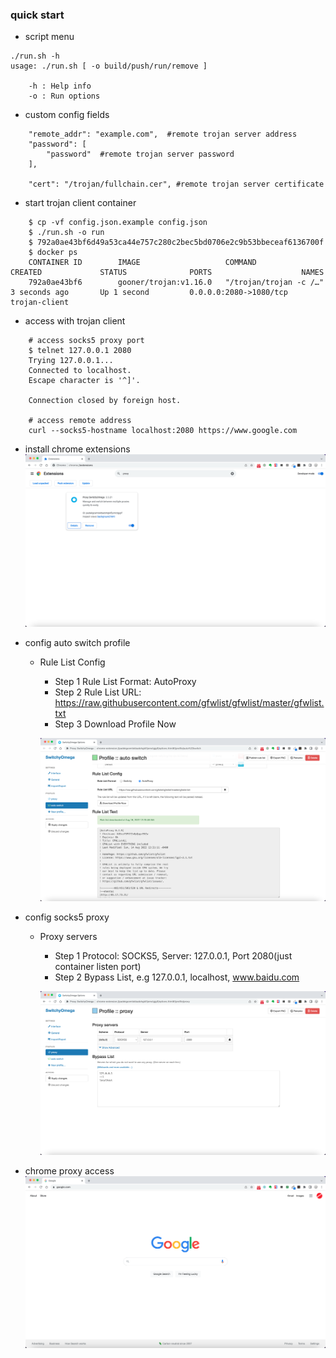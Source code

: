 ### quick start
* script menu
```shell
./run.sh -h
usage: ./run.sh [ -o build/push/run/remove ]

    -h : Help info
    -o : Run options
```

* custom config fields
```shell
    "remote_addr": "example.com",  #remote trojan server address
    "password": [
        "password"  #remote trojan server password
    ],
    
    "cert": "/trojan/fullchain.cer", #remote trojan server certificate
```

* start trojan client container
```shell
    $ cp -vf config.json.example config.json
    $ ./run.sh -o run
    $ 792a0ae43bf6d49a53ca44e757c280c2bec5bd0706e2c9b53bbeceaf6136700f
    $ docker ps
    CONTAINER ID        IMAGE                   COMMAND                  CREATED             STATUS              PORTS                    NAMES
    792a0ae43bf6        gooner/trojan:v1.16.0   "/trojan/trojan -c /…"   3 seconds ago       Up 1 second         0.0.0.0:2080->1080/tcp   trojan-client
```

* access with trojan client
```shell
    # access socks5 proxy port
    $ telnet 127.0.0.1 2080
    Trying 127.0.0.1...
    Connected to localhost.
    Escape character is '^]'.

    Connection closed by foreign host.

    # access remote address
    curl --socks5-hostname localhost:2080 https://www.google.com
```

* install chrome extensions
  ![SwitchyOmega Proxy](./images/SwitchyOmegaProxy.png)

* config auto switch profile
  - Rule List Config
    - Step 1
      Rule List Format: AutoProxy
    - Step 2
      Rule List URL: https://raw.githubusercontent.com/gfwlist/gfwlist/master/gfwlist.txt
    - Step 3 
      Download Profile Now

    ![AutoSwitchProfile](./images/AutoSwitchProfile.png)

* config socks5 proxy
  - Proxy servers
    - Step 1
      Protocol: SOCKS5, Server: 127.0.0.1, Port 2080(just container listen port)
    - Step 2
      Bypass List, e.g 127.0.0.1, localhost, www.baidu.com

    ![Socke5Proxy](./images/Socks5Proxy.png)

* chrome proxy access
  ![Google](./images/Google.png)